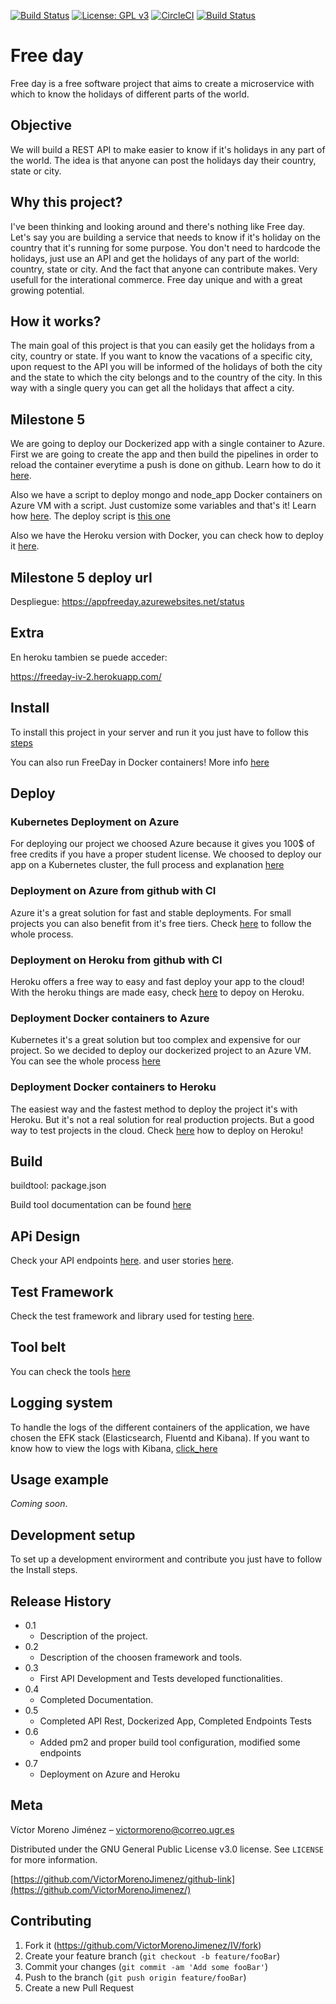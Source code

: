 [![Build Status](https://travis-ci.org/VictorMorenoJimenez/IV.svg?branch=master)](https://travis-ci.org/VictorMorenoJimenez/IV)
[![License: GPL v3](https://img.shields.io/badge/License-GPLv3-blue.svg)](https://www.gnu.org/licenses/gpl-3.0)
[![CircleCI](https://circleci.com/gh/VictorMorenoJimenez/IV.svg?style=svg)](https://circleci.com/gh/VictorMorenoJimenez/IV)
[![Build Status](https://dev.azure.com/OrgFreeday/freeday/_apis/build/status/appfreeday%20-%20CI?branchName=master)](https://dev.azure.com/OrgFreeday/freeday/_build/latest?definitionId=1&branchName=master)


# Free day
Free day is a free software project that aims to create a microservice with which to know the holidays of different parts of the world.

## Objective
We will build a REST API to make easier to know if it's holidays in any part of the world.
The idea is that anyone can post the holidays day their country, state or city.

## Why this project?
I've been thinking and looking around and there's nothing like Free day. Let's say you are building a service that needs to know
if it's holiday on the country that it's running for some purpose. You don't need to hardcode the holidays, just use an API and get the holidays
of any part of the world: country, state or city. And the fact that anyone can contribute makes. Very usefull for the interational commerce.
Free day unique and with a great growing potential.

## How it works?
The main goal of this project is that you can easily get the holidays from a city, country or state. If you want to know the vacations of a specific city, upon request to the API you will be informed of the holidays of both the city and the state to which the city belongs and to the country of the city. In this way with a single query you can get all the holidays that affect a city.

## Milestone 5 

We are going to deploy our Dockerized app with a single container to Azure. First we are going to create the app and then build the pipelines in order to reload the container everytime a push is done on github. Learn how to do it [here](https://github.com/VictorMorenoJimenez/IV/blob/master/docs/dockerciazure.md).

Also we have a script to deploy mongo and node_app Docker containers on Azure VM with a script. Just customize some variables and that's it! Learn how [here](https://github.com/VictorMorenoJimenez/IV/blob/master/docs/azureVMdeploy.md). The deploy script is [this one](https://github.com/VictorMorenoJimenez/IV/blob/master/docs/azureVMdeploy.md)

Also we have the Heroku version with Docker, you can check how to deploy it [here](https://github.com/VictorMorenoJimenez/IV/blob/master/deployDockerFull.sh).

## Milestone 5 deploy url

Despliegue: https://appfreeday.azurewebsites.net/status

## Extra

En heroku tambien se puede acceder:

https://freeday-iv-2.herokuapp.com/

## Install

To install this project in your server and run it you just have to follow this [steps](https://github.com/VictorMorenoJimenez/IV/blob/master/docs/install.md)

You can also run FreeDay in Docker containers!
More info [here](https://github.com/VictorMorenoJimenez/IV/blob/master/docs/docker.md)

## Deploy
### Kubernetes Deployment on Azure
For deploying our project we choosed Azure because it gives you 100$ of free credits if you have a proper student license. We choosed to deploy our app on a Kubernetes cluster, the full process and explanation [here](https://github.com/VictorMorenoJimenez/IV/blob/master/docs/kubernetes.md)

### Deployment on Azure from github with CI
Azure it's a great solution for fast and stable deployments. For small projects you can also benefit from it's free tiers. Check [here](https://github.com/VictorMorenoJimenez/IV/blob/master/docs/azureCI.md) to follow the whole process.

### Deployment on Heroku from github with CI
Heroku offers a free way to easy and fast deploy your app to the cloud! With the heroku things are made easy, check [here](https://github.com/VictorMorenoJimenez/IV/blob/master/docs/herokuCI.md) to depoy on Heroku.


### Deployment Docker containers to Azure
Kubernetes it's a great solution but too complex and expensive for our project. So we decided to deploy our dockerized project to an Azure VM. You can see the whole process [here](https://github.com/VictorMorenoJimenez/IV/blob/master/docs/azureVMdeploy.md)

### Deployment Docker containers to Heroku
The easiest way and the fastest method to deploy the project it's with Heroku.
But it's not a real solution for real production projects. But a good way to test projects in the cloud. Check [here](https://github.com/VictorMorenoJimenez/IV/blob/master/docs/herokudeploy.md) how to deploy on Heroku!

## Build 
buildtool: package.json

Build tool documentation can be found [here](https://github.com/VictorMorenoJimenez/IV/blob/master/docs/dependencies.md)

## APi Design
Check your API endpoints [here](https://github.com/VictorMorenoJimenez/IV/blob/master/docs/apidesign.md). and user stories [here](https://github.com/VictorMorenoJimenez/IV/blob/master/docs/userstories.md).

## Test Framework
Check the test framework and library used for testing [here](https://github.com/VictorMorenoJimenez/IV/blob/master/docs/testools.md).

## Tool belt
You can check the tools [here](https://github.com/VictorMorenoJimenez/IV/blob/master/docs/toolbelt.md)

## Logging system
To handle the logs of the different containers of the application, we have chosen the EFK stack (Elasticsearch, Fluentd and Kibana). If you want to know how to view the logs with Kibana, [click_here](https://github.com/VictorMorenoJimenez/IV/blob/master/docs/kibana.md)


## Usage example
*Coming soon*.

## Development setup
To set up a development envirorment and contribute you just have to follow the Install steps.

## Release History

* 0.1
    * Description of the project. 
* 0.2
    * Description of the choosen framework and tools.
* 0.3
    * First API Development and Tests developed functionalities.
* 0.4
    * Completed Documentation.
* 0.5
    * Completed API Rest, Dockerized App, Completed Endpoints Tests
* 0.6
    * Added pm2 and proper build tool configuration, modified some endpoints 
* 0.7
    * Deployment on Azure and Heroku    

## Meta

Víctor Moreno Jiménez – victormoreno@correo.ugr.es

Distributed under the GNU General Public License v3.0 license. See ``LICENSE`` for more information.

[https://github.com/VictorMorenoJimenez/github-link](https://github.com/VictorMorenoJimenez/)

## Contributing

1. Fork it (<https://github.com/VictorMorenoJimenez/IV/fork>)
2. Create your feature branch (`git checkout -b feature/fooBar`)
3. Commit your changes (`git commit -am 'Add some fooBar'`)
4. Push to the branch (`git push origin feature/fooBar`)
5. Create a new Pull Request

